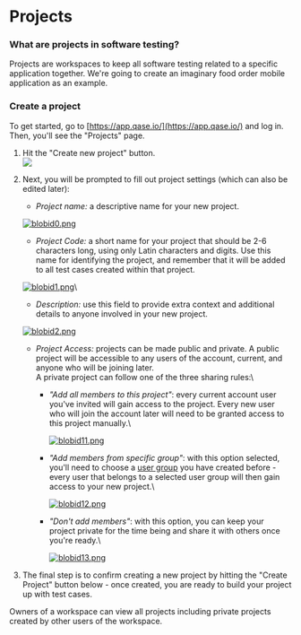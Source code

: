 # Projects

### What are projects in software testing?

Projects are workspaces to keep all software testing related to a specific application together. We're going to create an imaginary food order mobile application as an example.

### Create a project

To get started, go to [https://app.qase.io/](https://app.qase.io/) and log in. Then, you'll see the "Projects" page.

1. Hit the "Create new project" button.\
   [![](https://qase.intercom-attachments-7.com/i/o/595207077/5804637ffdce015bf77054b6/1156RUrKI2Z6xC0wTQ6dtlULfWtTmN6h2TZ3A0q03433ZuxfK23Lc0GHO2SPp-EARa7Er145NMtFCEgCdloKK-kgV-InHBtlXoEiDeVDGQ4xWnF71BFCX5HlG7-086mCp8T5jC9yiNLb\_xSChgq4KXEOdDYwFRvt4SV-hGkl3qiO2nQNjSnyQg0KOg)](https://qase.intercom-attachments-7.com/i/o/595207077/5804637ffdce015bf77054b6/1156RUrKI2Z6xC0wTQ6dtlULfWtTmN6h2TZ3A0q03433ZuxfK23Lc0GHO2SPp-EARa7Er145NMtFCEgCdloKK-kgV-InHBtlXoEiDeVDGQ4xWnF71BFCX5HlG7-086mCp8T5jC9yiNLb\_xSChgq4KXEOdDYwFRvt4SV-hGkl3qiO2nQNjSnyQg0KOg)
2.  Next, you will be prompted to fill out project settings (which can also be edited later):

    * _Project name:_ a descriptive name for your new project.



    [![blobid0.png](https://qase.intercom-attachments-7.com/i/o/595207082/219ca712eb9810749446a00e/Ezv39WYjWhHEVl9SDhxtawcHpnjiPigfhmkJoTHYxcOPM1MnLnUXVzLx4Cni8ypeJiewLn4cIZrSHcDG06QOWmBv9fwS3zUQYtmcz-UlKdWFmUiyM4PY6y0KM5W90I18iO2MKExx0iKIKmPSpL2nr5LiCDEE7vg31dZizUK9wdGA\_KVfTSXduyGc1g)](https://qase.intercom-attachments-7.com/i/o/595207082/219ca712eb9810749446a00e/Ezv39WYjWhHEVl9SDhxtawcHpnjiPigfhmkJoTHYxcOPM1MnLnUXVzLx4Cni8ypeJiewLn4cIZrSHcDG06QOWmBv9fwS3zUQYtmcz-UlKdWFmUiyM4PY6y0KM5W90I18iO2MKExx0iKIKmPSpL2nr5LiCDEE7vg31dZizUK9wdGA\_KVfTSXduyGc1g)

    * _Project Code:_ a short name for your project that should be 2-6 characters long, using only Latin characters and digits. Use this name for identifying the project, and remember that it will be added to all test cases created within that project.

    [![blobid1.png](https://qase.intercom-attachments-7.com/i/o/595207094/f550c1bb00906acf1eb5221b/n3tpp4rRVe23n9n6Wi3ditEnJQjzMxbXyAxvINUgBvhxWYcTtf4qstruaD6Tr0kOSuInYaIVVYMd6pVzFmxgE\_9l2Y1Ky7M-jHBR0DZw1mg0-rvc\_aGE6AQqBRELdIkNLF9XGXJtrYPXaL7sm6PnnK2qRxNVZ6IiHQgdHRPwQknAR6MZvCC\_9fkVEg)](https://qase.intercom-attachments-7.com/i/o/595207094/f550c1bb00906acf1eb5221b/n3tpp4rRVe23n9n6Wi3ditEnJQjzMxbXyAxvINUgBvhxWYcTtf4qstruaD6Tr0kOSuInYaIVVYMd6pVzFmxgE\_9l2Y1Ky7M-jHBR0DZw1mg0-rvc\_aGE6AQqBRELdIkNLF9XGXJtrYPXaL7sm6PnnK2qRxNVZ6IiHQgdHRPwQknAR6MZvCC\_9fkVEg)\


    * _Description:_ use this field to provide extra context and additional details to anyone involved in your new project.

    [![blobid2.png](https://qase.intercom-attachments-7.com/i/o/595207103/2da785dcb8115b4e45679a5b/i0hLd6kx0fzgQbcztWJIiYtgHq5tv19MenK68HaFsf8nKRf8PBBgnOvX-eklMTTe2LdZjTGcgT1IigLKOYGuWsp-XFGVRsUBPeO4N-R4rY9-VIyFWcskjh933EtFed7mO6gKYiI3hGf4kNTgdnvJrnWLrcqfOR95iOaBMOA6W92pxN7kXEH9WVAwXA)](https://qase.intercom-attachments-7.com/i/o/595207103/2da785dcb8115b4e45679a5b/i0hLd6kx0fzgQbcztWJIiYtgHq5tv19MenK68HaFsf8nKRf8PBBgnOvX-eklMTTe2LdZjTGcgT1IigLKOYGuWsp-XFGVRsUBPeO4N-R4rY9-VIyFWcskjh933EtFed7mO6gKYiI3hGf4kNTgdnvJrnWLrcqfOR95iOaBMOA6W92pxN7kXEH9WVAwXA)

    * _Project Access:_ projects can be made public and private. A public project will be accessible to any users of the account, current, and anyone who will be joining later.\
      A private project can follow one of the three sharing rules:\

      *   _"Add all members to this project"_: every current account user you've invited will gain access to the project. Every new user who will join the account later will need to be granted access to this project manually.\


          [![blobid11.png](https://qase.intercom-attachments-7.com/i/o/595207110/270505aa7901f6b88dc57bbb/Az5DgbGZgm3dJHljL8uQTpP5w-R-MY\_veHu3wgf\_nzvWWci7t0X8TPLb4DjcErx3f9d4Y74sat4F661-k8AIwoMrLvhnFDoF5cSuB\_Hp-DM02S7hdSe9ARZDsYGvp0tFxEs1SHaYxvhBEQEVMIug84WYon1LK-cwN7Cinjt3DdmcfSZla1XrVQ957w)](https://qase.intercom-attachments-7.com/i/o/595207110/270505aa7901f6b88dc57bbb/Az5DgbGZgm3dJHljL8uQTpP5w-R-MY\_veHu3wgf\_nzvWWci7t0X8TPLb4DjcErx3f9d4Y74sat4F661-k8AIwoMrLvhnFDoF5cSuB\_Hp-DM02S7hdSe9ARZDsYGvp0tFxEs1SHaYxvhBEQEVMIug84WYon1LK-cwN7Cinjt3DdmcfSZla1XrVQ957w)
      *   _"Add members from specific group"_: with this option selected, you'll need to choose a [user group](https://help.qase.io/en/articles/5563740-workspace-management-groups) you have created before - every user that belongs to a selected user group will then gain access to your new project.\


          [![blobid12.png](https://qase.intercom-attachments-7.com/i/o/595207123/77fa9a913fd1becf1edef10d/gTXmbucnwtlb89PZqPeyN5\_zijfTLmgQ5cBt6ZpykG1-BtVHdq02Zh8Uq7LFv\_f630zaEwhfLWru2Pi9orfadrC0V3sTNHjtFo0PhDis3wEYuo0qCYJc3JkOg\_NCCDy3NklSfRAqQO5RV2TLksoMwmzB08\_scCnfk8QTopjMsDbnC\_Z5WdxXDcL7hg)](https://qase.intercom-attachments-7.com/i/o/595207123/77fa9a913fd1becf1edef10d/gTXmbucnwtlb89PZqPeyN5\_zijfTLmgQ5cBt6ZpykG1-BtVHdq02Zh8Uq7LFv\_f630zaEwhfLWru2Pi9orfadrC0V3sTNHjtFo0PhDis3wEYuo0qCYJc3JkOg\_NCCDy3NklSfRAqQO5RV2TLksoMwmzB08\_scCnfk8QTopjMsDbnC\_Z5WdxXDcL7hg)
      *   _"Don't add members"_: with this option, you can keep your project private for the time being and share it with others once you're ready.\


          [![blobid13.png](https://qase.intercom-attachments-7.com/i/o/595207136/7f4b618832290988720136bb/PuLhVUw2HlxleA-9ARqeR8zR1JPA3q5vuPxueDK0oiyrfFomrNzt48JciKaOuLgVcNldQI1xMkWkmRQzwB8aP6bj7PWxr5GTe7K4jAD5HVVre0kO97hKeuJvwG830yQe4kPNQbucGq1XjftIbKev1MgXBdFTgsorotOeU7h8KxA-KpwNWCf0OeSImg)](https://qase.intercom-attachments-7.com/i/o/595207136/7f4b618832290988720136bb/PuLhVUw2HlxleA-9ARqeR8zR1JPA3q5vuPxueDK0oiyrfFomrNzt48JciKaOuLgVcNldQI1xMkWkmRQzwB8aP6bj7PWxr5GTe7K4jAD5HVVre0kO97hKeuJvwG830yQe4kPNQbucGq1XjftIbKev1MgXBdFTgsorotOeU7h8KxA-KpwNWCf0OeSImg)
3. The final step is to confirm creating a new project by hitting the "Create Project" button below - once created, you are ready to build your project up with test cases.

Owners of a workspace can view all projects including private projects created by other users of the workspace.



